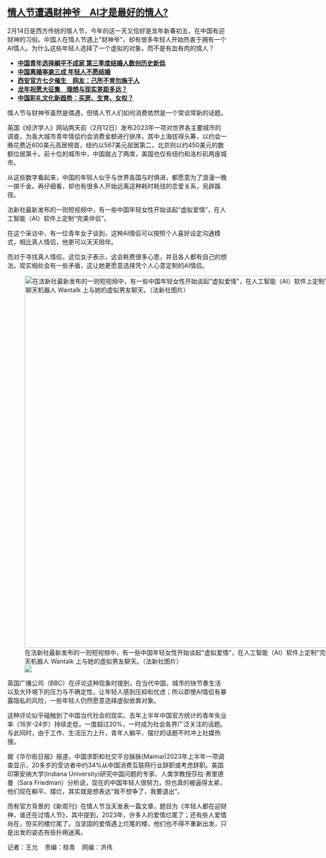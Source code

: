 <!--1707938520000-->
[情人节遭遇财神爷　AI才是最好的情人?](https://www.rfa.org/mandarin/yataibaodao/kejiaowen/wy-02142024111718.html)
------

<p>2月14日是西方传统的情人节，今年的这一天又恰好是龙年新春初五，在中国有迎财神的习俗。中国人在情人节遇上"财神爷"，却有很多年轻人开始热衷于拥有一个AI情人。为什么这些年轻人选择了一个虚拟的对象，而不是有血有肉的情人？</p><ul><li><a href="https://www.rfa.org/mandarin/yataibaodao/huanjing/gl-11102021064235.html"><strong>中国青年选择躺平不成家 第三季度结婚人数创历史新低</strong></a></li><li><strong><a href="https://www.rfa.org/mandarin/yataibaodao/huanjing/ql-08202021053526.html">中国离婚率逾三成 年轻人不愿结婚</a></strong></li><li><strong><a href="https://www.rfa.org/mandarin/Xinwen/5-08222023124723.html">西安官方七夕催生　网友：己所不育勿施于人</a></strong></li><li><a href="https://www.rfa.org/mandarin/yataibaodao/shehui/jw-02082024125025.html"><strong>龙年祝愿大征集　理想与现实差距多远？</strong></a></li><li><strong><a href="https://www.rfa.org/mandarin/yataibaodao/shehui/lu-01182024130933.html">中国彩礼文化新趋势：买房、生育、女权？</a></strong></li></ul><p><span style="font-weight: 400;">情人节与财神爷虽然是偶遇，但情人节人们如何消费依然是一个常谈常新的话题。</span></p><p><span style="font-weight: 400;">英国《经济学人》网站两天前（2月12日）发布2023年一项对世界各主要城市的调查，为各大城市青年情侣约会消费金额进行排序。其中上海拔得头筹，以约会一晚花费近600美元高居榜首，纽约以567美元屈居第二，北京则以约450美元的数额位居第十。前十位的城市中，中国就占了两席，美国也仅有纽约和洛杉矶两座城市。</span></p><p><span style="font-weight: 400;">从这些数字看起来，中国的年轻人似乎与世界各国与时俱进，都愿意为了浪漫一晚一掷千金。再仔细看，却也有很多人开始远离这种耗时耗钱的恋爱关系，另辟蹊径。</span></p><p><span style="font-weight: 400;">法新社最新发布的一则短视频中，有一些中国年轻女性开始谈起“虚拟爱情”，在人工智能（AI）软件上定制“完美伴侣”。</span></p><p><span style="font-weight: 400;">在这个采访中，有一位青年女子谈到，这种AI情侣可以按照个人喜好设定沟通模式，相比真人情侣，他更可以天天陪伴。</span></p><p><span style="font-weight: 400;">而对于寻找真人情侣，这位女子表示，这会耗费很多心思，并且各人都有自己的想法，现实相处会有一些矛盾，这让她更愿意选择凭个人心意定制的AI情侣。</span></p><p><span style="font-weight: 400;"><figure class="image-richtext image-inline captioned" style="width:1280px;"><img alt='在法新社最新发布的一则短视频中，有一些中国年轻女性开始谈起"虚拟爱情"，在人工智能（AI）软件上定制"完美伴侣"。图为用户王秀婷2024年2月2日在北京一家咖啡馆里用手机在百度创建的人工智能聊天机器人 Wantalk 上与她的虚拟男友聊天。（法新社图片）' height="853" src="https://www.rfa.org/mandarin/yataibaodao/kejiaowen/wy-02142024111718.html/000_34hl47b.jpg/@@images/f622ca35-ecef-45ad-8a72-cdc116d99b17.jpeg" title="000_34HL47B.jpg" width="1280"/><figcaption class="image-caption">在法新社最新发布的一则短视频中，有一些中国年轻女性开始谈起"虚拟爱情"，在人工智能（AI）软件上定制"完美伴侣"。图为用户王秀婷2024年2月2日在北京一家咖啡馆里用手机在百度创建的人工智能聊天机器人 Wantalk 上与她的虚拟男友聊天。（法新社图片）</figcaption><small></small><div id="zoomattribute"><a data-caption='在法新社最新发布的一则短视频中，有一些中国年轻女性开始谈起"虚拟爱情"，在人工智能（AI）软件上定制"完美伴侣"。图为用户王秀婷2024年2月2日在北京一家咖啡馆里用手机在百度创建的人工智能聊天机器人 Wantalk 上与她的虚拟男友聊天。（法新社图片）' data-fancybox="" href="https://www.rfa.org/mandarin/yataibaodao/kejiaowen/wy-02142024111718.html/000_34hl47b.jpg" id="single_image" title='在法新社最新发布的一则短视频中，有一些中国年轻女性开始谈起"虚拟爱情"，在人工智能（AI）软件上定制"完美伴侣"。图为用户王秀婷2024年2月2日在北京一家咖啡馆里用手机在百度创建的人工智能聊天机器人 Wantalk 上与她的虚拟男友聊天。（法新社图片）'><img src="/++plone++rfa-resources/img/icon-zoom.png"/></a></div></figure></span></p><p><span style="font-weight: 400;">英国广播公司（BBC）在评论这种现象时提到，在当代中国，城市的快节奏生活以及大环境下的压力与不确定性，让年轻人感到压抑和忧虑；所以即使AI情侣有暴露隐私的风险，一些年轻人仍然愿意选择虚拟依靠对象。</span></p><p><span style="font-weight: 400;">这种评论似乎碰触到了中国当代社会的现实。去年上半年中国官方统计的青年失业率（16岁-24岁）持续走低，一度超过20%，一时成为社会各界广泛关注的话题。与此同时，由于工作、生活压力上升，青年人躺平、摆烂的话题不时冲上社媒热搜。</span></p><p><span style="font-weight: 400;">据《华尔街日报》报道，中国求职和社交平台脉脉(Maimai)2023年上半年一项调查显示，20多岁的受访者中约34%从中国消费互联网行业辞职或考虑辞职。美国印第安纳大学(Indiana University)研究中国问题的专家、人类学教授莎拉·弗里德曼（Sara Friedman）分析说，现在的中国年轻人很努力，但也真的被逼得太紧，他们现在躺平、摆烂，其实就是想表达“我不想争了，我要退出”。</span></p><p><span style="font-weight: 400;">而有官方背景的《新周刊》在情人节当天发表一篇文章，题目为《年轻人都在迎财神，谁还在过情人节》，其中提到，2023年，许多人的爱情烂尾了；还有些人爱情尚在，但买的楼烂尾了。当坚固的爱情遇上烂尾的楼，他们也不得不重新出发，只是出发的姿态有些扑朔迷离。</span></p><p><span style="font-weight: 400;">记者：王允    责编：梒青    网编：洪伟<br/></span></p><p></p><p></p>
